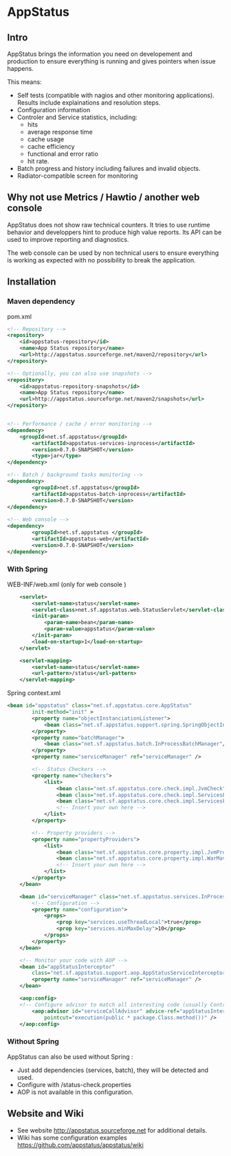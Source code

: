 AppStatus
=========
## Intro 

AppStatus brings the information you need on developement and production to ensure everything is running and gives pointers when issue happens. 

This means: 
* Self tests  (compatible with nagios and other monitoring applications). Results include explainations and resolution steps.
* Configuration information
* Controler and Service statistics, including:
   * hits
   * average response time
   * cache usage
   * cache efficiency
   * functional and error ratio
   * hit rate. 
* Batch progress and history including failures and invalid objects. 
* Radiator-compatible screen for monitoring

## Why not use Metrics / Hawtio / another web console

AppStatus does not show raw technical counters. It tries to use runtime behavior and developpers hint to produce high value reports. Its API can be used to improve reporting and diagnostics.

The web console can be used by non technical users to ensure everything is working as expected with no possibility to break the application.

## Installation 

### Maven dependency 

pom.xml
```xml
<!-- Repository -->
<repository>
	<id>appstatus-repository</id>
	<name>App Status repository</name>
	<url>http://appstatus.sourceforge.net/maven2/repository</url>
</repository>

<!-- Optionally, you can also use snapshots -->
<repository>
	<id>appstatus-repository-snapshots</id>
	<name>App Status repository</name>
	<url>http://appstatus.sourceforge.net/maven2/snapshots</url>
</repository>


<!-- Performance / cache / error monitoring -->
<dependency>
	<groupId>net.sf.appstatus</groupId>
    	<artifactId>appstatus-services-inprocess</artifactId>
    	<version>0.7.0-SNAPSHOT</version>
    	<type>jar</type>
</dependency>

<!-- Batch / background tasks monitoring -->
<dependency>
    	<groupId>net.sf.appstatus</groupId>
    	<artifactId>appstatus-batch-inprocess</artifactId>
    	<version>0.7.0-SNAPSHOT</version>
</dependency>
    
<!-- Web console -->    
<dependency>
    	<groupId>net.sf.appstatus </groupId>
    	<artifactId>appstatus-web</artifactId>
    	<version>0.7.0-SNAPSHOT</version>
</dependency>
``` 


### With Spring 



WEB-INF/web.xml  (only for web console )
```xml
	<servlet>
		<servlet-name>status</servlet-name>
		<servlet-class>net.sf.appstatus.web.StatusServlet</servlet-class>
		<init-param>
			<param-name>bean</param-name>
			<param-value>appstatus</param-value>
		</init-param>
		<load-on-startup>1</load-on-startup>
	</servlet>

	<servlet-mapping>
		<servlet-name>status</servlet-name>
		<url-pattern>/status</url-pattern>
	</servlet-mapping>
```

Spring context.xml
```xml
<bean id="appstatus" class="net.sf.appstatus.core.AppStatus"
		init-method="init" >
		<property name="objectInstanciationListener">
			<bean class="net.sf.appstatus.support.spring.SpringObjectInstantiationListener" />
		</property>
		<property name="batchManager">
			<bean class="net.sf.appstatus.batch.InProcessBatchManager"/>
		</property>
		<property name="serviceManager" ref="serviceManager" />

		<!-- Status Checkers -->
		<property name="checkers">
			<list>
				<bean class="net.sf.appstatus.core.check.impl.JvmCheck" />
				<bean class="net.sf.appstatus.core.check.impl.ServicesPerformanceCheck" />
				<bean class="net.sf.appstatus.core.check.impl.ServicesFailureCheck" />
				<!-- Insert your own here -->
			</list>
		</property>

		<!-- Property providers -->
		<property name="propertyProviders">
			<list>
				<bean class="net.sf.appstatus.core.property.impl.JvmPropertyProvider" />
				<bean class="net.sf.appstatus.core.property.impl.WarMavenVersionProvider" />
				<!-- Insert your own here -->
			</list>
		</property>
	</bean>

	<bean id="serviceManager" class="net.sf.appstatus.services.InProcessServiceManager">
		<!-- Configuration -->
		<property name="configuration">
			<props>
				<prop key="services.useThreadLocal">true</prop>
				<prop key="services.minMaxDelay">10</prop>
			</props>
		</property>
	</bean>

	<!-- Monitor your code with AOP -->
	<bean id="appStatusInterceptor"
		class="net.sf.appstatus.support.aop.AppStatusServiceInterceptor">
		<property name="serviceManager" ref="serviceManager" />
	</bean>

	<aop:config>
	<!-- Configure advisor to match all interesting code (usually Controlers, Services)-->
		<aop:advisor id="serviceCallAdvisor" advice-ref="appStatusInterceptor"
			pointcut="execution(public * package.Class.method())" />
	</aop:config>
```

### Without Spring 

AppStatus can also be used without Spring : 

* Just add dependencies (services, batch), they will be detected and used.
* Configure with /status-check.properties
* AOP is not available in this configuration.

## Website and Wiki


* See website http://appstatus.sourceforge.net for additional details. 
* Wiki has some configuration examples https://github.com/appstatus/appstatus/wiki
